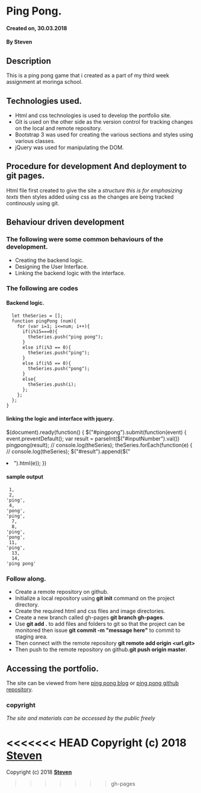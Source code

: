 # Ping Pong.
#### Created on, 30.03.2018
#### By **Steven**

## Description
This is a ping pong game that i created as a part of my third week assignment at moringa school.

## Technologies used.
* Html and css technologies is used to develop the portfolio site.
* Git is used on the other side as the version control for tracking changes on the local and remote repository.
* Bootstrap 3 was used for creating the various sections and styles using various classes.
* jQuery was used for manipulating the DOM.

## Procedure for development And deployment to git pages.
Html file first created to give the site a *structure this is for emphasizing texts* then styles added using css as the changes are being tracked continously using git.

## Behaviour driven development
### The following were some common behaviours of the development.
* Creating the backend logic.
* Designing the User Interface.
* Linking the backend logic with the interface.

### The following are codes
#### Backend logic.


      let theSeries = [];
      function pingPong (num){
        for (var i=1; i<=num; i++){
          if(i%15===0){
            theSeries.push("ping pong");
          }
          else if(i%3 == 0){
            theSeries.push("ping");
          }
          else if(i%5 == 0){
            theSeries.push("pong");
          }
          else{
            theSeries.push(i);
          };
        };
      };
    }


#### linking the logic and interface with jquery.
$(document).ready(function() {
     $("#pingpong").submit(function(event) {
         event.preventDefault();
         var result = parseInt($("#inputNumber").val())
         pingpong(result);
         // console.log(theSeries);
         theSeries.forEach(function(e) {
           // console.log(theSeries);
           $("#result").append($("<li>").html(e));
         })




#### sample output

     1,
     2,
    'ping',
     4,
    'pong',
    'ping',
      7,
      8,
    'ping',
    'pong',
     11,
    'ping',
      13,
      14,
    'ping pong'



### Follow along.

* Create a remote repository on github.
* Initialize a local repository using **git init** command on the project directory.
* Create the required html and css files and image directories.
* Create a new branch called gh-pages **git branch gh-pages**.
* Use **git add .** to add files and folders to git so that the project can be monitored then issue **git commit -m "message here"** to commit to staging area.
* Then connect with the remote repository **git remote add origin <url.git>**
* Then push to the remote repository on github.**git push origin master**.

## Accessing the portfolio.
The site can be viewed from here [ping pong blog](https://stevenndegwa.github.io/pingpong/) or [ping pong github repository](https://github.com/stevenndegwa/pingpong).

### copyright
*The site and materials can be accessed by the public freely*

<<<<<<< HEAD
Copyright (c) 2018 **[Steven](https://github.com/StevenNdegwa)**
=======
Copyright (c) 2018 **[Steven](https://github.com/stevenndegwa)**
>>>>>>> gh-pages
